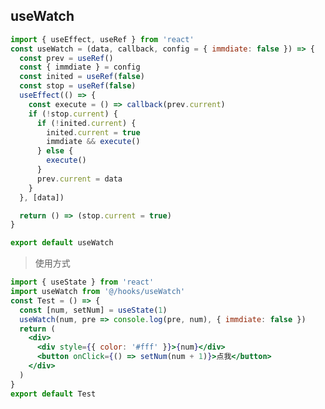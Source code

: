 <!--
 * @Author: your name
 * @Date: 2021-12-06 11:39:51
 * @LastEditTime: 2021-12-06 11:41:09
 * @LastEditors: Please set LastEditors
 * @Description: 打开koroFileHeader查看配置 进行设置: https://github.com/OBKoro1/koro1FileHeader/wiki/%E9%85%8D%E7%BD%AE
 * @FilePath: \lcz_document\docs\react\hooks.md
-->

## useWatch
```js
import { useEffect, useRef } from 'react'
const useWatch = (data, callback, config = { immdiate: false }) => {
  const prev = useRef()
  const { immdiate } = config
  const inited = useRef(false)
  const stop = useRef(false)
  useEffect(() => {
    const execute = () => callback(prev.current)
    if (!stop.current) {
      if (!inited.current) {
        inited.current = true
        immdiate && execute()
      } else {
        execute()
      }
      prev.current = data
    }
  }, [data])

  return () => (stop.current = true)
}

export default useWatch
```
>使用方式
```jsx
import { useState } from 'react'
import useWatch from '@/hooks/useWatch'
const Test = () => {
  const [num, setNum] = useState(1)
  useWatch(num, pre => console.log(pre, num), { immdiate: false })
  return (
    <div>
      <div style={{ color: '#fff' }}>{num}</div>
      <button onClick={() => setNum(num + 1)}>点我</button>
    </div>
  )
}
export default Test
```